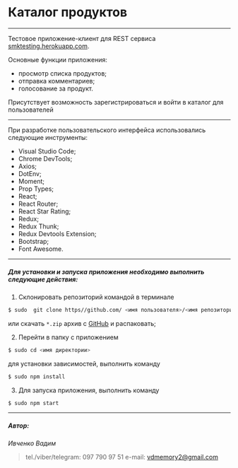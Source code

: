 # Каталог продуктов

---

Тестовое приложение-клиент для REST сервиса [smktesting.herokuapp.com](http://smktesting.herokuapp.com/).

Основные функции приложения:
- просмотр списка продуктов;
- отправка комментариев;
- голосование за продукт.

Присутствует возможность зарегистрироваться и войти в каталог для пользователей

---

При разработке пользовательского интерфейса использовались следующие инструменты:

- Visual Studio Code;
- Chrome DevTools;
- Axios;
- DotEnv;
- Moment;
- Prop Types;
- React;
- React Router;
- React Star Rating;
- Redux;
- Redux Thunk;
- Redux Devtools Extension;
- Bootstrap;
- Font Awesome.

---

##### Для установки и запуска приложения необходимо выполнить следующие действия:

1.  Склонировать репозиторий командой в терминале

```sh
$ sudo  git clone https//github.com/ <имя пользователя>/<имя репозитория>.git
```

или скачать `*.zip` архив с [GitHub](https://github.com/) и распаковать;

2.  Перейти в папку с приложением

```sh
$ sudo cd <имя директории>
```

для установки зависимостей, выполнить команду

```sh
$ sudo npm install
```

3. Для запуска приложения, выполнить команду

```sh
$ sudo npm start
```

---

##### Автор:

_Ивченко Вадим_

> tel./viber/telegram: 097 790 97 51
> e-mail: vdmemory2@gmail.com
